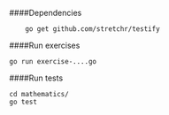 ####Dependencies

        go get github.com/stretchr/testify

####Run exercises

	go run exercise-....go

####Run tests

	cd mathematics/
	go test

